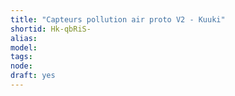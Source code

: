 ```yaml
---
title: "Capteurs pollution air proto V2 - Kuuki"
shortid: Hk-qbRiS-
alias: 
model: 
tags: 
node: 
draft: yes
--- 
```

 